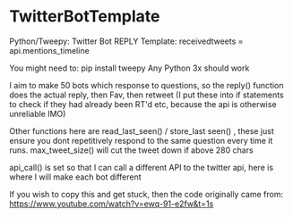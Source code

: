 # TwitterBotTemplate
Python/Tweepy: Twitter Bot REPLY Template: receivedtweets = api.mentions_timeline

You might need to: pip install tweepy
Any Python 3x should work

I aim to make 50 bots which response to questions, so the reply() function does the actual reply, then Fav, then retweet
(I put these into if statements to check if they had already been RT'd etc, because the api is otherwise unreliable IMO)

Other functions here are read_last_seen() / store_last seen() , these just ensure you dont repetitively respond to the same question every time it runs.
max_tweet_size() will cut the tweet down if above 280 chars

api_call() is set so that I can call a different API to the twitter api, here is where I will make each bot different


If you wish to copy this and get stuck, then the code originally came from: https://www.youtube.com/watch?v=ewq-91-e2fw&t=1s




